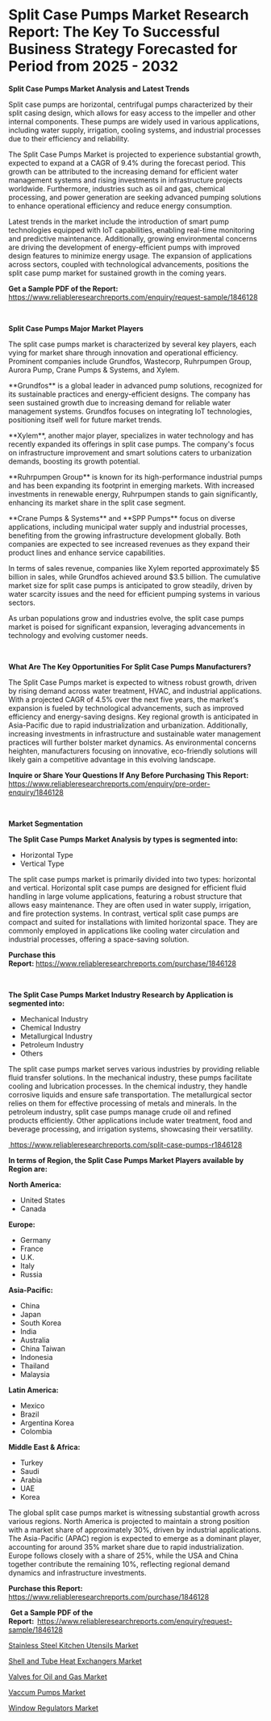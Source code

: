 <p><h1>Split Case Pumps Market Research Report: The Key To Successful Business Strategy Forecasted for Period from 2025 - 2032</h1></p><p><strong>Split Case Pumps Market Analysis and Latest Trends</strong></p>
<p><p>Split case pumps are horizontal, centrifugal pumps characterized by their split casing design, which allows for easy access to the impeller and other internal components. These pumps are widely used in various applications, including water supply, irrigation, cooling systems, and industrial processes due to their efficiency and reliability.</p><p>The Split Case Pumps Market is projected to experience substantial growth, expected to expand at a CAGR of 9.4% during the forecast period. This growth can be attributed to the increasing demand for efficient water management systems and rising investments in infrastructure projects worldwide. Furthermore, industries such as oil and gas, chemical processing, and power generation are seeking advanced pumping solutions to enhance operational efficiency and reduce energy consumption.</p><p>Latest trends in the market include the introduction of smart pump technologies equipped with IoT capabilities, enabling real-time monitoring and predictive maintenance. Additionally, growing environmental concerns are driving the development of energy-efficient pumps with improved design features to minimize energy usage. The expansion of applications across sectors, coupled with technological advancements, positions the split case pump market for sustained growth in the coming years.</p></p>
<p><strong>Get a Sample PDF of the Report:&nbsp;</strong> <a href="https://www.reliableresearchreports.com/enquiry/request-sample/1846128?utm_campaign=38&utm_medium=2&utm_source=Github&utm_content=ia&utm_term=22022025&utm_id=split-case-pumps">https://www.reliableresearchreports.com/enquiry/request-sample/1846128</a></p>
<p>&nbsp;</p>
<p><strong>Split Case Pumps Major Market Players</strong></p>
<p><p>The split case pumps market is characterized by several key players, each vying for market share through innovation and operational efficiency. Prominent companies include Grundfos, Wastecorp, Ruhrpumpen Group, Aurora Pump, Crane Pumps & Systems, and Xylem. </p><p>**Grundfos** is a global leader in advanced pump solutions, recognized for its sustainable practices and energy-efficient designs. The company has seen sustained growth due to increasing demand for reliable water management systems. Grundfos focuses on integrating IoT technologies, positioning itself well for future market trends.</p><p>**Xylem**, another major player, specializes in water technology and has recently expanded its offerings in split case pumps. The company's focus on infrastructure improvement and smart solutions caters to urbanization demands, boosting its growth potential.</p><p>**Ruhrpumpen Group** is known for its high-performance industrial pumps and has been expanding its footprint in emerging markets. With increased investments in renewable energy, Ruhrpumpen stands to gain significantly, enhancing its market share in the split case segment.</p><p>**Crane Pumps & Systems** and **SPP Pumps** focus on diverse applications, including municipal water supply and industrial processes, benefiting from the growing infrastructure development globally. Both companies are expected to see increased revenues as they expand their product lines and enhance service capabilities.</p><p>In terms of sales revenue, companies like Xylem reported approximately $5 billion in sales, while Grundfos achieved around $3.5 billion. The cumulative market size for split case pumps is anticipated to grow steadily, driven by water scarcity issues and the need for efficient pumping systems in various sectors.</p><p>As urban populations grow and industries evolve, the split case pumps market is poised for significant expansion, leveraging advancements in technology and evolving customer needs.</p></p>
<p>&nbsp;</p>
<p><strong>What Are The Key Opportunities For Split Case Pumps Manufacturers?</strong></p>
<p><p>The Split Case Pumps market is expected to witness robust growth, driven by rising demand across water treatment, HVAC, and industrial applications. With a projected CAGR of 4.5% over the next five years, the market's expansion is fueled by technological advancements, such as improved efficiency and energy-saving designs. Key regional growth is anticipated in Asia-Pacific due to rapid industrialization and urbanization. Additionally, increasing investments in infrastructure and sustainable water management practices will further bolster market dynamics. As environmental concerns heighten, manufacturers focusing on innovative, eco-friendly solutions will likely gain a competitive advantage in this evolving landscape.</p></p>
<p><strong>Inquire or Share Your Questions If Any Before Purchasing This Report:</strong> <a href="https://www.reliableresearchreports.com/enquiry/pre-order-enquiry/1846128?utm_campaign=38&utm_medium=2&utm_source=Github&utm_content=ia&utm_term=22022025&utm_id=split-case-pumps">https://www.reliableresearchreports.com/enquiry/pre-order-enquiry/1846128</a></p>
<p>&nbsp;</p>
<p><strong>Market Segmentation</strong></p>
<p><strong>The Split Case Pumps Market Analysis by types is segmented into:</strong></p>
<p><ul><li>Horizontal Type</li><li>Vertical Type</li></ul></p>
<p><p>The split case pumps market is primarily divided into two types: horizontal and vertical. Horizontal split case pumps are designed for efficient fluid handling in large volume applications, featuring a robust structure that allows easy maintenance. They are often used in water supply, irrigation, and fire protection systems. In contrast, vertical split case pumps are compact and suited for installations with limited horizontal space. They are commonly employed in applications like cooling water circulation and industrial processes, offering a space-saving solution.</p></p>
<p><strong>Purchase this Report:&nbsp;</strong><a href="https://www.reliableresearchreports.com/purchase/1846128?utm_campaign=38&utm_medium=2&utm_source=Github&utm_content=ia&utm_term=22022025&utm_id=split-case-pumps">https://www.reliableresearchreports.com/purchase/1846128</a></p>
<p>&nbsp;</p>
<p><strong>The Split Case Pumps Market Industry Research by Application is segmented into:</strong></p>
<p><ul><li>Mechanical Industry</li><li>Chemical Industry</li><li>Metallurgical Industry</li><li>Petroleum Industry</li><li>Others</li></ul></p>
<p><p>The split case pumps market serves various industries by providing reliable fluid transfer solutions. In the mechanical industry, these pumps facilitate cooling and lubrication processes. In the chemical industry, they handle corrosive liquids and ensure safe transportation. The metallurgical sector relies on them for effective processing of metals and minerals. In the petroleum industry, split case pumps manage crude oil and refined products efficiently. Other applications include water treatment, food and beverage processing, and irrigation systems, showcasing their versatility.</p></p>
<p><a href="https://www.reliableresearchreports.com/split-case-pumps-r1846128?utm_campaign=38&utm_medium=2&utm_source=Github&utm_content=ia&utm_term=22022025&utm_id=split-case-pumps">&nbsp;https://www.reliableresearchreports.com/split-case-pumps-r1846128</a></p>
<p><strong>In terms of Region, the Split Case Pumps Market Players available by Region are:</strong></p>
<p>
    <p> <strong> North America: </strong>
        <ul>
            <li>United States</li>
            <li>Canada</li>
        </ul>
        </p> 
    <p> <strong> Europe: </strong>
        <ul>
            <li>Germany</li>
            <li>France</li>
            <li>U.K.</li>
            <li>Italy</li>
            <li>Russia</li>
        </ul>
        </p> 
    <p> <strong> Asia-Pacific: </strong>
        <ul>
            <li>China</li>
            <li>Japan</li>
            <li>South Korea</li>
            <li>India</li>
            <li>Australia</li>
            <li>China Taiwan</li>
            <li>Indonesia</li>
            <li>Thailand</li>
            <li>Malaysia</li>
        </ul>
        </p> 
    <p> <strong> Latin America: </strong>
        <ul>
            <li>Mexico</li>
            <li>Brazil</li>
            <li>Argentina Korea</li>
            <li>Colombia</li>
        </ul>
        </p> 
    <p> <strong> Middle East & Africa: </strong>
        <ul>
            <li>Turkey</li>
            <li>Saudi</li>
            <li>Arabia</li>
            <li>UAE</li>
            <li>Korea</li>
        </ul>
    </p>
    </p>
<p><p>The global split case pumps market is witnessing substantial growth across various regions. North America is projected to maintain a strong position with a market share of approximately 30%, driven by industrial applications. The Asia-Pacific (APAC) region is expected to emerge as a dominant player, accounting for around 35% market share due to rapid industrialization. Europe follows closely with a share of 25%, while the USA and China together contribute the remaining 10%, reflecting regional demand dynamics and infrastructure investments.</p></p>
<p><strong>Purchase this Report: </strong><a href="https://www.reliableresearchreports.com/purchase/1846128?utm_campaign=38&utm_medium=2&utm_source=Github&utm_content=ia&utm_term=22022025&utm_id=split-case-pumps">https://www.reliableresearchreports.com/purchase/1846128</a></p>
<p>&nbsp;<strong>Get a Sample PDF of the Report:&nbsp;&nbsp;</strong><a href="https://www.reliableresearchreports.com/enquiry/request-sample/1846128?utm_campaign=38&utm_medium=2&utm_source=Github&utm_content=ia&utm_term=22022025&utm_id=split-case-pumps">https://www.reliableresearchreports.com/enquiry/request-sample/1846128</a></p>
<p><strong></strong></p>
<p><p><a href="https://github.com/lillybosakoi/Market-Research-Report-List-1/blob/main/stainless-steel-kitchen-utensils-market.md?utm_campaign=38&utm_medium=2&utm_source=Github&utm_content=ia&utm_term=22022025&utm_id=split-case-pumps">Stainless Steel Kitchen Utensils Market</a></p><p><a href="https://github.com/zouzangummer/Market-Research-Report-List-1/blob/main/shell-and-tube-heat-exchangers-market.md?utm_campaign=38&utm_medium=2&utm_source=Github&utm_content=ia&utm_term=22022025&utm_id=split-case-pumps">Shell and Tube Heat Exchangers Market</a></p><p><a href="https://github.com/siertnamba7u/Market-Research-Report-List-1/blob/main/valves-for-oil-and-gas-market.md?utm_campaign=38&utm_medium=2&utm_source=Github&utm_content=ia&utm_term=22022025&utm_id=split-case-pumps">Valves for Oil and Gas Market</a></p><p><a href="https://github.com/boyertrull4r/Market-Research-Report-List-1/blob/main/vaccum-pumps-market.md?utm_campaign=38&utm_medium=2&utm_source=Github&utm_content=ia&utm_term=22022025&utm_id=split-case-pumps">Vaccum Pumps Market</a></p><p><a href="https://github.com/weyerpinkeg4/Market-Research-Report-List-1/blob/main/window-regulators-market.md?utm_campaign=38&utm_medium=2&utm_source=Github&utm_content=ia&utm_term=22022025&utm_id=split-case-pumps">Window Regulators Market</a></p></p>